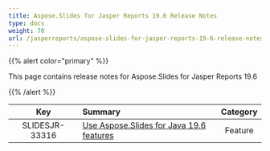 ```yaml
---
title: Aspose.Slides for Jasper Reports 19.6 Release Notes
type: docs
weight: 70
url: /jasperreports/aspose-slides-for-jasper-reports-19-6-release-notes/
---
```


{{% alert color="primary" %}} 

This page contains release notes for Aspose.Slides for Jasper Reports 19.6

{{% /alert %}} 

|**Key** |**Summary** |**Category** |
| :-: | :- | :-: |
|SLIDESJR-33316|[Use Aspose.Slides for Java 19.6 features](/slides/java/aspose-slides-for-java-19-6-release-notes/)|Feature|

